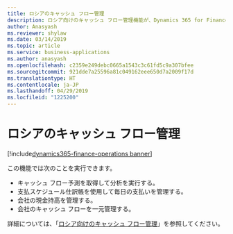 ```yaml
---
title: ロシアのキャッシュ フロー管理
description: ロシア向けのキャッシュ フロー管理機能が、Dynamics 365 for Finance and Operations でリリースされます。
author: Anasyash
ms.reviewer: shylaw
ms.date: 03/14/2019
ms.topic: article
ms.service: business-applications
ms.author: anasyash
ms.openlocfilehash: c2359e249debc0665a1543c3c61fd5c9a307bfee
ms.sourcegitcommit: 921dde7a25596a81c049162eee650d7a2009f17d
ms.translationtype: HT
ms.contentlocale: ja-JP
ms.lasthandoff: 04/29/2019
ms.locfileid: "1225200"
---
```

# <a name="cash-flow-management-for-russia"></a>ロシアのキャッシュ フロー管理
[!include[dynamics365-finance-operations banner](../includes/dynamics365-finance-operations.md)]

この機能では次のことを実行できます。

- キャッシュ フロー予測を取得して分析を実行する。
- 支払スケジュール仕訳帳を使用して毎日の支払いを管理する。
- 会社の現金持高を管理する。
- 会社のキャッシュ フローを一元管理する。

詳細については、「[ロシア向けのキャッシュ フロー管理](https://docs.microsoft.com/dynamics365/unified-operations/financials/localizations/rus-cash-flow)」を参照してください。
